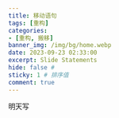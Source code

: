 ```yaml
---
title: 移动语句
tags: [重构]
categories: 
- [重构, 搬移]
banner_img: /img/bg/home.webp
date: 2023-09-23 02:33:00
excerpt: Slide Statements
hide: false # 
sticky: 1 # 排序值
comment: true
---
```

明天写

